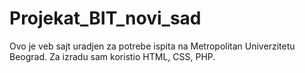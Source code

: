 # Projekat_BIT_novi_sad
Ovo je veb sajt uradjen za potrebe ispita na Metropolitan Univerzitetu Beograd. Za izradu sam koristio HTML, CSS, PHP.
